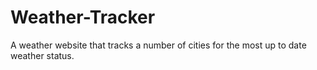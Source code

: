 # Weather-Tracker
A weather website that tracks a number of cities for the most up to date weather status.
